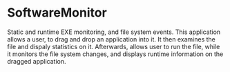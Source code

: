 # SoftwareMonitor
Static and runtime EXE monitoring, and file system events. This application allows a user, to drag and drop an application into it.
It then examines the file and dispaly statistics on it. 
Afterwards, allows user to run the file, while it monitors the file system changes, and displays runtime information on the dragged application.
